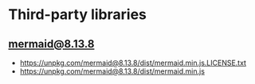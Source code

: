 # Third-party libraries

## mermaid@8.13.8

- <https://unpkg.com/mermaid@8.13.8/dist/mermaid.min.js.LICENSE.txt>
- <https://unpkg.com/mermaid@8.13.8/dist/mermaid.min.js>
